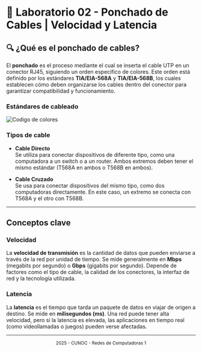# 🧪 Laboratorio 02 - Ponchado de Cables | Velocidad y Latencia

## 🔍 ¿Qué es el ponchado de cables?

El **ponchado** es el proceso mediante el cual se inserta el cable UTP en un conector RJ45, siguiendo un orden específico de colores. Este orden está definido por los estándares **TIA/EIA-568A** y **TIA/EIA-568B**, los cuales establecen cómo deben organizarse los cables dentro del conector para garantizar compatibilidad y funcionamiento.

### Estándares de cableado

  ![Codigo de colores](https://www.rcti.com.mx/images/ARTICULOS/PONCHADO/CODIGO-DE-COLORES.jpg)
### Tipos de cable

- **Cable Directo**  
  Se utiliza para conectar dispositivos de diferente tipo, como una computadora a un switch o a un router. Ambos extremos deben tener el mismo estándar (T568A en ambos o T568B en ambos).

- **Cable Cruzado**  
  Se usa para conectar dispositivos del mismo tipo, como dos computadoras directamente. En este caso, un extremo se conecta con T568A y el otro con T568B.

---

## Conceptos clave

### Velocidad

La **velocidad de transmisión** es la cantidad de datos que pueden enviarse a través de la red por unidad de tiempo. Se mide generalmente en **Mbps** (megabits por segundo) o **Gbps** (gigabits por segundo). Depende de factores como el tipo de cable, la calidad de los conectores, la interfaz de red y la tecnología utilizada.

### Latencia

La **latencia** es el tiempo que tarda un paquete de datos en viajar de origen a destino. Se mide en **milisegundos (ms)**. Una red puede tener alta velocidad, pero si la latencia es elevada, las aplicaciones en tiempo real (como videollamadas o juegos) pueden verse afectadas.

---

<div align="center">
<sub>2025 - CUNOC - Redes de Computadoras 1</sub>
</div>